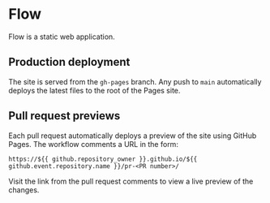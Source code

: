 # Flow

Flow is a static web application.

## Production deployment

The site is served from the `gh-pages` branch. Any push to `main` automatically deploys the latest files to the root of the Pages site.

## Pull request previews

Each pull request automatically deploys a preview of the site using GitHub Pages. The workflow comments a URL in the form:

```
https://${{ github.repository_owner }}.github.io/${{ github.event.repository.name }}/pr-<PR number>/
```

Visit the link from the pull request comments to view a live preview of the changes.

